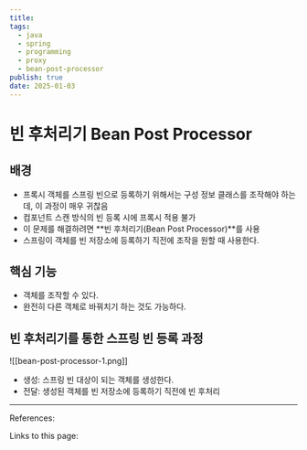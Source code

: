 ```yaml
---
title: 
tags:
  - java
  - spring
  - programming
  - proxy
  - bean-post-processor
publish: true
date: 2025-01-03
---
```

# 빈 후처리기 Bean Post Processor
## 배경
- 프록시 객체를 스프링 빈으로 등록하기 위해서는 구성 정보 클래스를 조작해야 하는데, 이 과정이 매우 귀찮음
- 컴포넌트 스캔 방식의 빈 등록 시에 프록시 적용 불가
- 이 문제를 해결하려면 **빈 후처리기(Bean Post Processor)**를 사용
- 스프링이 객체를 빈 저장소에 등록하기 직전에 조작을 원할 때 사용한다.

## 핵심 기능
- 객체를 조작할 수 있다.
- 완전히 다른 객체로 바꿔치기 하는 것도 가능하다.

## 빈 후처리기를 통한 스프링 빈 등록 과정

![[bean-post-processor-1.png]]
- 생성: 스프링 빈 대상이 되는 객체를 생성한다.
- 전달: 생성된 객체를 빈 저장소에 등록하기 직전에 빈 후처리



---
References: 

Links to this page: 